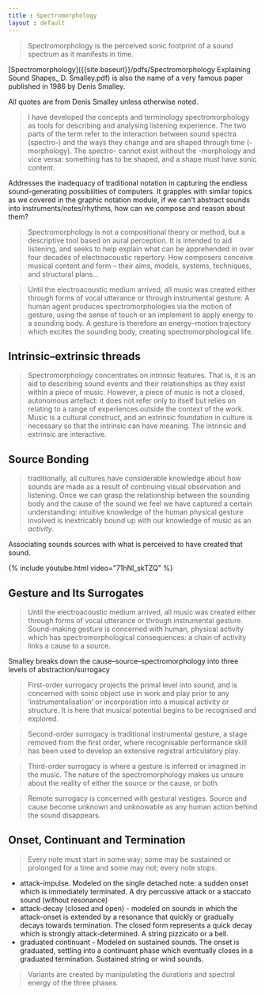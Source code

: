 ```yaml
---
title : Spectromorphology
layout : default
---
```


> Spectromorphology is the perceived sonic footprint of a sound spectrum as it manifests in time.

[Spectromorphology]({{site.baseurl}}/pdfs/Spectromorphology Explaining Sound Shapes_ D. Smalley.pdf) is also the name of a very famous paper published in 1986 by Denis Smalley. 

All quotes are from Denis Smalley unless otherwise noted. 

> I have developed the concepts and terminology spectromorphology as tools for describing and  analysing listening experience. The two parts of the  term refer to the interaction between sound spectra (spectro-) and the ways they change and are shaped through time (-morphology). The spectro- cannot exist without the -morphology and vice versa: something has to be shaped, and a shape must have sonic content. 


Addresses the inadequacy of traditional notation in capturing the endless sound-generating possibilities of computers. It grapples with similar topics as we covered in the graphic notation module, if we can't abstract sounds into instruments/notes/rhythms, how can we compose and reason about them?

> Spectromorphology is not a compositional theory or method, but a descriptive tool based on aural perception. It is intended to aid listening, and seeks to help explain what can be apprehended in over four decades of electroacoustic repertory. How composers conceive musical content and form – their aims, models, systems, techniques, and structural plans...


> Until the electroacoustic medium arrived, all music was created either through forms of vocal utterance or through instrumental gesture. A human agent produces spectromorphologies via the motion of gesture, using the sense of touch or an implement to apply energy to a sounding body. A gesture is therefore an energy–motion trajectory which excites the sounding body, creating spectromorphological life. 


## Intrinsic–extrinsic threads

> Spectromorphology concentrates on intrinsic features. That is, it is an aid to describing sound events and their relationships as they exist within a piece of music. However, a piece of music is not a closed, autonomous artefact: it does not refer only to itself but relies on relating to a range of experiences outside the context of the work. Music is a cultural construct, and an extrinsic foundation in culture is necessary so that the intrinsic can have meaning. The intrinsic and extrinsic are interactive.


## Source Bonding

>  traditionally, all cultures have considerable knowledge about how sounds are made as a result of continuing visual observation and listening. Once we can grasp the relationship between the sounding body and the cause of the sound we feel we have captured a certain understanding: intuitive knowledge of the human physical gesture involved is inextricably bound up with our knowledge of music as an _activity_.

Associating sounds sources with what is perceived to have created that sound. 

{% include youtube.html video="71hNl_skTZQ" %}

## Gesture and Its Surrogates

> Until the electroacoustic medium arrived, all music was created either through forms of vocal utterance or through instrumental gesture. Sound-making gesture is concerned with human, physical activity which has spectromorphological consequences: a chain of activity links a cause to a source. 

Smalley breaks down the cause–source–spectromorphology into three levels of abstraction/surrogacy 

> First-order surrogacy projects the primal level into sound, and is concerned with sonic object use in work and play prior to any ‘instrumentalisation’ or incorporation into a musical activity or structure. It is here that musical potential begins to be recognised and explored.

> Second-order surrogacy is traditional instrumental gesture, a stage removed from the first order, where recognisable performance skill has been used to develop an extensive registral articulatory play.

> Third-order surrogacy is where a gesture is inferred or imagined in the music. The nature of the spectromorphology makes us unsure about the reality of either the source or the cause, or both.

> Remote surrogacy is concerned with gestural vestiges. Source and cause become unknown and unknowable as any human action behind the sound disappears.


## Onset, Continuant and Termination

> Every note must start in some way; some may be sustained or prolonged for a time and some may not; every note stops.

* attack-impulse. Modeled on the single detached note: a sudden onset which is immediately terminated.  A dry percussive attack or a staccato sound (without resonance)
* attack-decay (closed and open) - modeled on sounds in which the attack-onset is extended by a resonance that quickly or gradually decays towards termination. The closed form represents a quick decay which is strongly attack-determined. A string pizzicato or a bell.
* graduated continuant - Modeled on sustained sounds. The onset is graduated, settling into a continuant phase which eventually closes in a graduated termination. Sustained string or wind sounds. 

> Variants are created by manipulating the durations and spectral energy of the three phases. 

